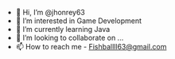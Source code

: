 - 👋 Hi, I’m @jhonrey63
- 👀 I’m interested in Game Development
- 🌱 I’m currently learning Java
- 💞️ I’m looking to collaborate on ...
- 📫 How to reach me - Fishballll63@gmail.com

<!---
jhonrey63/jhonrey63 is a ✨ special ✨ repository because its `README.md` (this file) appears on your GitHub profile.
You can click the Preview link to take a look at your changes.
--->
